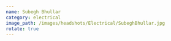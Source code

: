 ```yaml
---
name: Subegh Bhullar
category: electrical
image_path: /images/headshots/Electrical/SubeghBhullar.jpg
rotate: true
---
```

